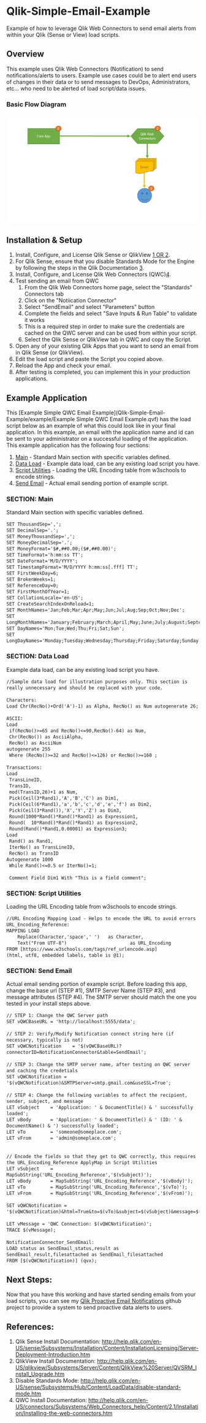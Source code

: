# Qlik-Simple-Email-Example
Example of how to leverage Qlik Web Connectors to send email alerts from within your Qlik (Sense or View) load scripts.

## Overview
This example uses Qlik Web Connectors (Notification) to send notifications/alerts to users. Example use cases could be to alert end users of changes in their data or to send messages to DevOps, Administrators, etc... who need to be alerted of load script/data issues.

### Basic Flow Diagram
![Alt](/images/SimpleEmailBasicFlow.png "Qlik Email Notification Basic Flow")


## Installation & Setup
1. Install, Configure, and License Qlik Sense or QlikView [1 OR 2](#references).
1. For Qlik Sense, ensure that you disable Standards Mode for the Engine by following the steps in the Qlik Documentation [3](#references).
1. Install, Configure, and License Qlik Web Connectors (QWC)[4](#references).
1. Test sending an email from QWC
    1. From the Qlik Web Connectors home page, select the "Standards" Connectors tab
    1. Click on the "Notiication Connector"
    1. Select "SendEmail" and select "Parameters" button
    1. Complete the fields and select "Save Inputs & Run Table" to validate it works
    1. This is a required step in order to make sure the credentials are cached on the QWC server and can be used from within your script.
    1. Select the Qlik Sense or QlikView tab in QWC and copy the Script.
1. Open any of your existing Qlik Apps that you want to send an email from in Qlik Sense (or QlikView).
1. Edit the load script and paste the Script you copied above.
1. Reload the App and check your email.
1. After testing is completed, you can implement this in your production applications.


## Example Application
This [Example Simple QWC Email Example](Qlik-Simple-Email-Example/example/Example Simple QWC Email Example.qvf) has the load script below as an example of what this could look like in your final application. In this example, an email with the application name and id can be sent to your administrator on a successful loading of the application. This example application has the following four sections:
1. [Main](#section-main) - Standard Main section with specific variables defined.
1. [Data Load](#section-data-load) - Example data load, can be any existing load script you have.
1. [Script Utilities](#section-script-utilities) - Loading the URL Encoding table from w3schools to encode strings.
1. [Send Email](#section-send-email) - Actual email sending portion of example script.

### SECTION: Main
Standard Main section with specific variables defined.
```
SET ThousandSep=',';
SET DecimalSep='.';
SET MoneyThousandSep=',';
SET MoneyDecimalSep='.';
SET MoneyFormat='$#,##0.00;($#,##0.00)';
SET TimeFormat='h:mm:ss TT';
SET DateFormat='M/D/YYYY';
SET TimestampFormat='M/D/YYYY h:mm:ss[.fff] TT';
SET FirstWeekDay=6;
SET BrokenWeeks=1;
SET ReferenceDay=0;
SET FirstMonthOfYear=1;
SET CollationLocale='en-US';
SET CreateSearchIndexOnReload=1;
SET MonthNames='Jan;Feb;Mar;Apr;May;Jun;Jul;Aug;Sep;Oct;Nov;Dec';
SET LongMonthNames='January;February;March;April;May;June;July;August;September;October;November;December';
SET DayNames='Mon;Tue;Wed;Thu;Fri;Sat;Sun';
SET LongDayNames='Monday;Tuesday;Wednesday;Thursday;Friday;Saturday;Sunday';
```

### SECTION: Data Load
Example data load, can be any existing load script you have.
```
//Sample data load for illustration purposes only. This section is really unnecessary and should be replaced with your code.

Characters:
Load Chr(RecNo()+Ord('A')-1) as Alpha, RecNo() as Num autogenerate 26;
 
ASCII:
Load 
 if(RecNo()>=65 and RecNo()<=90,RecNo()-64) as Num,
 Chr(RecNo()) as AsciiAlpha, 
 RecNo() as AsciiNum
autogenerate 255
 Where (RecNo()>=32 and RecNo()<=126) or RecNo()>=160 ;
 
Transactions:
Load
 TransLineID, 
 TransID,
 mod(TransID,26)+1 as Num,
 Pick(Ceil(3*Rand1),'A','B','C') as Dim1,
 Pick(Ceil(6*Rand1),'a','b','c','d','e','f') as Dim2,
 Pick(Ceil(3*Rand()),'X','Y','Z') as Dim3,
 Round(1000*Rand()*Rand()*Rand1) as Expression1,
 Round(  10*Rand()*Rand()*Rand1) as Expression2,
 Round(Rand()*Rand1,0.00001) as Expression3;
Load 
 Rand() as Rand1,
 IterNo() as TransLineID,
 RecNo() as TransID
Autogenerate 1000
 While Rand()<=0.5 or IterNo()=1;

 Comment Field Dim1 With "This is a field comment";
```

### SECTION: Script Utilities
Loading the URL Encoding table from w3schools to encode strings.
```
//URL Encoding Mapping Load - Helps to encode the URL to avoid errors
URL_Encoding_Reference:
MAPPING LOAD
    Replace(Character,'space',' ')	 as Character,
	Text("From UTF-8")				         as URL_Encoding
FROM [https://www.w3schools.com/tags/ref_urlencode.asp]
(html, utf8, embedded labels, table is @1);
```

### SECTION: Send Email
Actual email sending portion of example script. Before loading this app, change the base url (STEP #1), SMTP Server Name (STEP #3), and message attributes (STEP #4). The SMTP server should match the one you tested in your install steps above.
```
// STEP 1: Change the QWC Server path
SET vQWCBaseURL = 'http://localhost:5555/data';

// STEP 2: Verify/Modify Notification connect string here (if necessary, typically is not)
SET vQWCNotification 	= '$(vQWCBaseURL)?connectorID=NotificationConnector&table=SendEmail';

// STEP 3: Change the SMTP server name, after testing on QWC server and caching the credetials
SET vQWCNotification = '$(vQWCNotification)&SMTPServer=smtp.gmail.com&useSSL=True';

// STEP 4: Change the following variables to affect the recipient, sender, subject, and message
LET vSubject 	= 'Application: ' & DocumentTitle() & ' successfully loaded';
LET vBody		= 'Application: ' & DocumentTitle() & ' (ID: ' & DocumentName() & ') successfully loaded';
LET vTo			= 'someone@someplace.com';
LET vFrom 		= 'admin@someplace.com';


// Encode the fields so that they get to QWC correctly, this requires the URL_Encoding_Reference ApplyMap in Script Utilities
LET vSubject 	= MapSubString('URL_Encoding_Reference','$(vSubject)');
LET vBody 		= MapSubString('URL_Encoding_Reference','$(vBody)');
LET vTo 		= MapSubString('URL_Encoding_Reference','$(vTo)');
LET vFrom 		= MapSubString('URL_Encoding_Reference','$(vFrom)');

SET vQWCNotification = '$(vQWCNotification)&html=True&to=$(vTo)&subject=$(vSubject)&message=$(vBody)&from=$(vFrom)&delayInSeconds=15&appID=';

LET vMessage = 'QWC Connection: $(vQWCNotification)';
TRACE $(vMessage);

NotificationConnector_SendEmail:
LOAD status as SendEmail_status,result as SendEmail_result,filesattached as SendEmail_filesattached
FROM [$(vQWCNotification)] (qvx);

```

## Next Steps:
Now that you have this working and have started sending emails from your load scripts, you can see my [Qlik Proactive Email Notifications](https://github.com/newmans99/Qlik-Proactive-Email-Notification-Example) github project to provide a system to send proactive data alerts to users.

## References:
1. Qlik Sense Install Documentation: http://help.qlik.com/en-US/sense/Subsystems/Installation/Content/InstallationLicensing/Server-Deployment-Introduction.htm
1. QlikView Install Documentation: http://help.qlik.com/en-US/qlikview/Subsystems/Server/Content/QlikView%20Server/QVSRM_Install_Upgrade.htm
1. Disable Standards Mode: http://help.qlik.com/en-US/sense/Subsystems/Hub/Content/LoadData/disable-standard-mode.htm
1. QWC Install Documentation: http://help.qlik.com/en-US/connectors/Subsystems/Web_Connectors_help/Content/2.1/Installation/Installing-the-web-connectors.htm